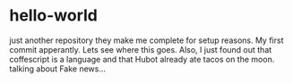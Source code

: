 # hello-world
just another repository they make me complete for setup reasons. 
My first commit apperantly. Lets see where this goes. 
Also, I just found out that coffescript is a language and that Hubot already ate tacos on the moon. talking about Fake news...
